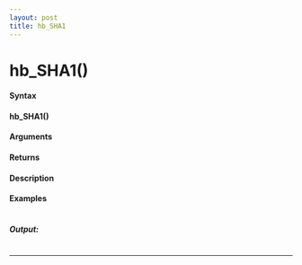 ```yaml
---
layout: post
title: hb_SHA1
---
```


# hb_SHA1()


#### Syntax

#### hb_SHA1()

#### Arguments

#### Returns

#### Description

#### Examples

```

```

##### Output:

```

```

---